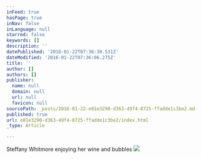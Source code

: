 ```yaml
---
inFeed: true
hasPage: true
inNav: false
inLanguage: null
starred: false
keywords: []
description: ''
datePublished: '2016-01-22T07:36:30.531Z'
dateModified: '2016-01-22T07:36:06.275Z'
title: ''
author: []
authors: []
publisher:
  name: null
  domain: null
  url: null
  favicon: null
sourcePath: _posts/2016-01-22-e01e3290-d363-49f4-8725-ffadde1c3be2.md
published: true
url: e01e3290-d363-49f4-8725-ffadde1c3be2/index.html
_type: Article

---
```

Steffany Whitmore enjoying her wine and bubbles
![](https://the-grid-user-content.s3-us-west-2.amazonaws.com/18143ce0-e99f-4da0-84b4-d5161b00e086.jpg)